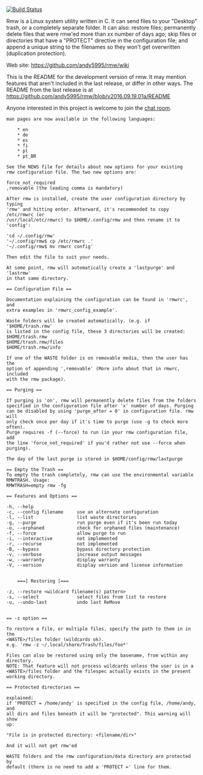 [![Build Status](https://travis-ci.org/andy5995/rmw.svg?branch=master)](https://travis-ci.org/andy5995/rmw)

Rmw is a Linux system utility written in C. It can send files to your "Desktop"
trash, or a completely separate folder. It can also: restore files; permanently
delete files that were rmw'ed more than xx number of days ago; skip files or
directories that have a "PROTECT" directive in the configuration file; and
append a unique string to the filenames so they won't get overwritten
(duplication protection).

Web site: https://github.com/andy5995/rmw/wiki

This is the README for the development version of rmw. It may mention
features that aren't included in the last release, or differ in other ways.
The README from the last release is at
https://github.com/andy5995/rmw/blob/v2016.09.19.01a/README

Anyone interested in this project is welcome to join the
[chat room](https://join.slack.com/t/removetowaste/shared_invite/enQtMjU3NTA0NTI2OTgzLTkzMzQxNDhjYzlkM2UxMTA2MzJjNWYyZjAyYzkyNWNmZjJmYWZmYjUyODk2NzNkNzBhMzFjOGZkMTg2MzAxMTM).

```
man pages are now available in the following languages:

    * en
    * de
    * es
    * fi
    * pl
    * pt_BR

See the NEWS file for details about new options for your existing
rmw configuration file. The two new options are:

force_not_required
,removable (the leading comma is mandatory)

After rmw is installed, create the user configuration directory by typing
'rmw' and hitting enter. Afterward, it's recommended to copy /etc/rmwrc (or
/usr/local/etc/rmwrc) to $HOME/.config/rmw and then rename it to 'config':

'cd ~/.config/rmw'
'~/.config/rmw$ cp /etc/rmwrc .'
'~/.config/rmw$ mv rmwrc config'

Then edit the file to suit your needs.

At some point, rmw will automatically create a 'lastpurge' and 'lastrmw'
in that same directory.

== Configuration File ==

Documentation explaining the configuration can be found in 'rmwrc', and
extra examples in 'rmwrc_config_example'.

Waste folders will be created automatically. (e.g. if '$HOME/trash.rmw'
is listed in the config file, these 3 directories will be created:
$HOME/trash.rmw
$HOME/trash.rmw/files
$HOME/trash.rmw/info

If one of the WASTE folder is on removable media, then the user has the
option of appending ',removable' (More info about that in rmwrc, included
with the rmw package).

== Purging ==

If purging is 'on', rmw will permanently delete files from the folders
specified in the configuration file after 'x' number of days. Purging
can be disabled by using 'purge_after = 0' in configuration file. rmw will
only check once per day if it's time to purge (use -g to check more often).
Purge requires -f (--force) to run (in your rmw configuration file, add
the line 'force_not_required' if you'd rather not use --force when purging).

The day of the last purge is stored in $HOME/config/rmw/lastpurge

== Empty the Trash ==
To empty the trash completely, rmw can use the environmental variable
RMWTRASH. Usage:
RMWTRASH=empty rmw -fg

== Features and Options ==

-h, --help
-c, --config filename     use an alternate configuration
-l, --list                list waste directories
-g, --purge               run purge even if it's been run today
-o, --orphaned            check for orphaned files (maintenance)
-f, --force               allow purge to run
-i, --interactive         not implemented
-r, --recurse             not implemented
-B, --bypass              bypass directory protection
-v, --verbose             increase output messages
-w, --warranty            display warranty
-V, --version             display version and license information


	===] Restoring [===

-z, --restore <wildcard filename(s) pattern>
-s, --select              select files from list to restore
-u, --undo-last           undo last ReMove


== -z option ==

To restore a file, or multiple files, specify the path to them in in the
<WASTE>/files folder (wildcards ok).
e.g. 'rmw -z ~/.local/share/Trash/files/foo*'

Files can also be restored using only the basename, from within any directory.
NOTE: That feature will not process wildcards unless the user is in a
<WASTE>/files folder and the filespec actually exists in the present
working directory.

== Protected directories ==

explained:
if 'PROTECT = /home/andy' is specified in the config file, /home/andy, and
all dirs and files beneath it will be "protected". This warning will show
up:

"File is in protected directory: <filename/dir>"

And it will not get rmw'ed

WASTE folders and the rmw configuration/data directory are protected by
default (there is no need to add a 'PROTECT =' line for them.
```
